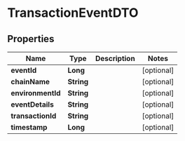 

# TransactionEventDTO

## Properties

Name | Type | Description | Notes
------------ | ------------- | ------------- | -------------
**eventId** | **Long** |  |  [optional]
**chainName** | **String** |  |  [optional]
**environmentId** | **String** |  |  [optional]
**eventDetails** | **String** |  |  [optional]
**transactionId** | **String** |  |  [optional]
**timestamp** | **Long** |  |  [optional]



